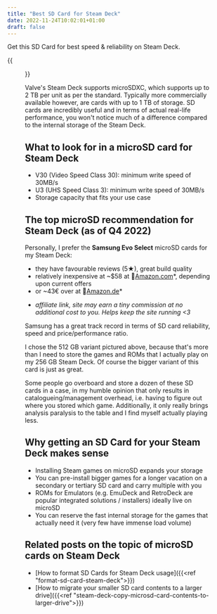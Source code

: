 ```yaml
---
title: "Best SD Card for Steam Deck"
date: 2022-11-24T10:02:01+01:00
draft: false
---
```


Get this SD Card for best speed & reliability on Steam Deck.

{{<figure
    src="samsung_evo_select_512gb.jpg"
    alt="Samsung EVO Select 512 GB microSD / microSDXC card"
    >}}

Valve's Steam Deck supports microSDXC, which supports up to 2&nbsp;TB per unit as per the standard. Typically more commercially available however, are cards with up to 1&nbsp;TB of storage. SD cards are incredibly useful and in terms of actual real-life performance, you won't notice much of a difference compared to the internal storage of the Steam Deck.

## What to look for in a microSD card for Steam Deck

- V30 (Video Speed Class 30): minimum write speed of 30MB/s
- U3 (UHS Speed Class 3): minimum write speed of 30MB/s
- Storage capacity that fits your use case

## The top microSD recommendation for Steam Deck (as of Q4 2022)

Personally, I prefer the **Samsung Evo Select** microSD cards for my Steam Deck:

- they have favourable reviews (5★), great build quality
- relatively inexpensive at  ~$58 at 🛒<a href="https://amzn.to/3Ow2m7M" target="_blank">Amazon.com</a>*, depending upon current offers
- or ~43€ over at 🛒<a href="https://amzn.to/3iaNCPk" target="_blank">Amazon.de</a>*

* *affiliate link, site may earn a tiny commission at no additional cost to you. Helps keep the site running <3*

<script type="text/javascript">
amzn_assoc_tracking_id = "handheldquest-20";
amzn_assoc_ad_mode = "manual";
amzn_assoc_ad_type = "smart";
amzn_assoc_marketplace = "amazon";
amzn_assoc_region = "US";
amzn_assoc_design = "enhanced_links";
amzn_assoc_asins = "B09B1HMJ9Z";
amzn_assoc_placement = "adunit";
amzn_assoc_linkid = "ecbe1af1db6eabafb812469d7562d652";
</script>
<script src="//z-na.amazon-adsystem.com/widgets/onejs?MarketPlace=US"></script>

Samsung has a great track record in terms of SD card reliability, speed and price/performance ratio.

I chose the 512 GB variant pictured above, because that's more than I need to store the games and ROMs that I actually play on my 256 GB Steam Deck. Of course the bigger variant of this card is just as great.

Some people go overboard and store a dozen of these SD cards in a case, in my humble opinion that only results in catalogueing/management overhead, i.e. having to figure out where you stored which game. Additionally, it only really brings analysis paralysis to the table and I find myself actually playing less.

## Why getting an SD Card for your Steam Deck makes sense

- Installing Steam games on microSD expands your storage
- You can pre-install bigger games for a longer vacation on a secondary or tertiary SD card and carry multiple with you
- ROMs for Emulators (e.g. EmuDeck and RetroDeck are popular integrated solutions / installers) ideally live on microSD
- You can reserve the fast internal storage for the games that actually need it (very few have immense load volume)

## Related posts on the topic of microSD cards on Steam Deck

- [How to format SD Cards for Steam Deck usage]({{<ref "format-sd-card-steam-deck">}}) 
- [How to migrate your smaller SD card contents to a larger drive]({{<ref "steam-deck-copy-microsd-card-contents-to-larger-drive">}})